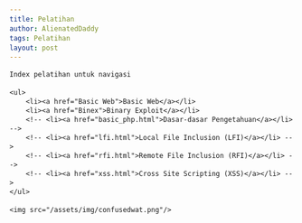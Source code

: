 ```yaml
---
title: Pelatihan
author: AlienatedDaddy
tags: Pelatihan
layout: post
---
```


<style>
.disable-select {
	user-select: none; /* supported by Chrome and Opera */
	-webkit-user-select: none; /* Safari */
	-khtml-user-select: none; /* Konqueror HTML */
	-moz-user-select: none; /* Firefox */
	-ms-user-select: none; /* Internet Explorer/Edge */
}
</style>

<div class="disable-select">

	Index pelatihan untuk navigasi

	<ul>
		<li><a href="Basic Web">Basic Web</a></li>
		<li><a href="Binex">Binary Exploit</a></li>
		<!-- <li><a href="basic_php.html">Dasar-dasar Pengetahuan</a></li> -->
		<!-- <li><a href="lfi.html">Local File Inclusion (LFI)</a></li> -->
		<!-- <li><a href="rfi.html">Remote File Inclusion (RFI)</a></li> -->
		<!-- <li><a href="xss.html">Cross Site Scripting (XSS)</a></li> -->
	</ul>

	<img src="/assets/img/confusedwat.png"/>
</div>
